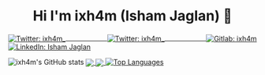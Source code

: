 <h1 align="center">Hi I'm ixh4m (Isham Jaglan) 👋</h1>
<p align=justify>
<a href="https://ixh4m.github.io/" target="_blank">
    <img align="center" alt="Twitter: ixh4m_" src="https://img.shields.io/badge/Website-ixh4m-white" />
  </a>
 <a href="https://twitter.com/ixh4m_" target="_blank">
    <img align="center" alt="Twitter: ixh4m_" src="https://img.shields.io/twitter/follow/ixh4m_.svg?style=social" />
  </a>
 <a href="https://gitlab.com/ixh4m" target="_blank">
    <img align="center" alt="Gitlab: ixh4m" src="https://img.shields.io/badge/GitLab-ixh4m-orange" />
  </a>
 <a href="https://linkedin.com/in/ishamjaglan" target="_blank">
    <img align="center" alt="LinkedIn: Isham Jaglan" src="https://img.shields.io/badge/LinkedIn-ishamjaglan-blue" />
  </a>
</p>

<!--
**ixh4m/ixh4m** is a ✨ _special_ ✨ repository because its `README.md` (this file) appears on your GitHub profile.

Here are some ideas to get you started:

- 🔭 I’m currently working on ...
- 🌱 I’m currently learning ...
- 👯 I’m looking to collaborate on ...
- 🤔 I’m looking for help with ...
- 💬 Ask me about ...
- 📫 How to reach me: ...
- 😄 Pronouns: ...
- ⚡ Fun fact: ...
-->
 ![ixh4m's GitHub stats](https://github-readme-stats.vercel.app/api/?username=ixh4m&show_icons=true&hide_border=true&title_color=fff&icon_color=79ff97&text_color=9f9f9f&bg_color=151515)
<a href="https://github.com/ixh4m">
  <img align="center" src="https://github-readme-stats.vercel.app/api/?username=ixh4m&show_icons=true&hide_border=true&title_color=fff&icon_color=79ff97&text_color=9f9f9f&bg_color=151515" />
</a>
<a href="https://github.com/ixh4m">
  <img align="center" src="https://github-readme-stats.vercel.app/api/top-langs/?username=ixh4m&layout=compact&show_icons=true&hide_border=true&title_color=fff&icon_color=79ff97&text_color=9f9f9f&bg_color=151515" />
</a>
 [![Top Languages](https://github-readme-stats.vercel.app/api/top-langs/?username=ixh4m&layout=compact&show_icons=true&hide_border=true&title_color=fff&icon_color=79ff97&text_color=9f9f9f&bg_color=151515)](https://github.com/ixh4m)

